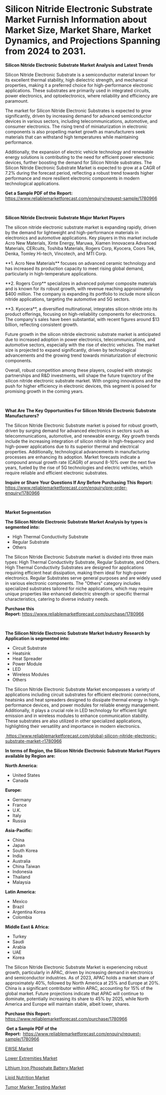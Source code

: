 <p><h1>Silicon Nitride Electronic Substrate Market Furnish Information about Market Size, Market Share, Market Dynamics, and Projections Spanning from 2024 to 2031.</h1></p><p><strong>Silicon Nitride Electronic Substrate Market Analysis and Latest Trends</strong></p>
<p><p>Silicon Nitride Electronic Substrate is a semiconductor material known for its excellent thermal stability, high dielectric strength, and mechanical properties, making it a preferred choice for high-performance electronic applications. These substrates are primarily used in integrated circuits, power electronics, and optoelectronics, where reliability and efficiency are paramount.</p><p>The market for Silicon Nitride Electronic Substrates is expected to grow significantly, driven by increasing demand for advanced semiconductor devices in various sectors, including telecommunications, automotive, and consumer electronics. The rising trend of miniaturization in electronic components is also propelling market growth as manufacturers seek materials that can withstand high temperatures while maintaining performance.</p><p>Additionally, the expansion of electric vehicle technology and renewable energy solutions is contributing to the need for efficient power electronic devices, further boosting the demand for Silicon Nitride substrates. The Silicon Nitride Electronic Substrate Market is expected to grow at a CAGR of 7.2% during the forecast period, reflecting a robust trend towards higher performance and more resilient electronic components in modern technological applications.</p></p>
<p><strong>Get a Sample PDF of the Report:&nbsp;</strong> <a href="https://www.reliablemarketforecast.com/enquiry/request-sample/1780966?utm_campaign=1486&utm_medium=2&utm_source=Github&utm_content=ia&utm_term=08102024&utm_id=silicon-nitride-electronic-substrate">https://www.reliablemarketforecast.com/enquiry/request-sample/1780966</a></p>
<p>&nbsp;</p>
<p><strong>Silicon Nitride Electronic Substrate Major Market Players</strong></p>
<p><p>The silicon nitride electronic substrate market is expanding rapidly, driven by the demand for lightweight and high-performance materials in electronics and automotive applications. Key players in this market include Acro New Materials, Xinte Energy, Maruwa, Xiamen Innovacera Advanced Materials, CERcuits, Toshiba Materials, Rogers Corp, Kyocera, Coors Tek, Denka, Tomley Hi-tech, Vincotech, and MTI Corp.</p><p>**1. Acro New Materials** focuses on advanced ceramic technology and has increased its production capacity to meet rising global demand, particularly in high-temperature applications.</p><p>**2. Rogers Corp** specializes in advanced polymer composite materials and is known for its robust growth, with revenue reaching approximately $400 million. The company is expanding its portfolio to include more silicon nitride applications, targeting the automotive and 5G sectors.</p><p>**3. Kyocera**, a diversified multinational, integrates silicon nitride into its product offerings, focusing on high-reliability components for electronics. The company's sales have been substantial, with recent figures around $13 billion, reflecting consistent growth.</p><p>Future growth in the silicon nitride electronic substrate market is anticipated due to increased adoption in power electronics, telecommunications, and automotive sectors, especially with the rise of electric vehicles. The market size is projected to expand significantly, driven by technological advancements and the growing trend towards miniaturization of electronic components.</p><p>Overall, robust competition among these players, coupled with strategic partnerships and R&D investments, will shape the future trajectory of the silicon nitride electronic substrate market. With ongoing innovations and the push for higher efficiency in electronic devices, this segment is poised for promising growth in the coming years.</p></p>
<p>&nbsp;</p>
<p><strong>What Are The Key Opportunities For Silicon Nitride Electronic Substrate Manufacturers?</strong></p>
<p><p>The Silicon Nitride Electronic Substrate market is poised for robust growth, driven by surging demand for advanced electronics in sectors such as telecommunications, automotive, and renewable energy. Key growth trends include the increasing integration of silicon nitride in high-frequency and high-power applications due to its superior thermal and electrical properties. Additionally, technological advancements in manufacturing processes are enhancing its adoption. Market forecasts indicate a compound annual growth rate (CAGR) of around 8-10% over the next five years, fueled by the rise of 5G technologies and electric vehicles, which require reliable and efficient electronic substrates.</p></p>
<p><strong>Inquire or Share Your Questions If Any Before Purchasing This Report:</strong> <a href="https://www.reliablemarketforecast.com/enquiry/pre-order-enquiry/1780966?utm_campaign=1486&utm_medium=2&utm_source=Github&utm_content=ia&utm_term=08102024&utm_id=silicon-nitride-electronic-substrate">https://www.reliablemarketforecast.com/enquiry/pre-order-enquiry/1780966</a></p>
<p>&nbsp;</p>
<p><strong>Market Segmentation</strong></p>
<p><strong>The Silicon Nitride Electronic Substrate Market Analysis by types is segmented into:</strong></p>
<p><ul><li>High Thermal Conductivity Substrate</li><li>Regular Substrate</li><li>Others</li></ul></p>
<p><p>The Silicon Nitride Electronic Substrate market is divided into three main types: High Thermal Conductivity Substrate, Regular Substrate, and Others. High Thermal Conductivity Substrates are designed for applications requiring efficient heat dissipation, making them ideal for high-power electronics. Regular Substrates serve general purposes and are widely used in various electronic components. The "Others" category includes specialized substrates tailored for niche applications, which may require unique properties like enhanced dielectric strength or specific thermal characteristics, catering to diverse industry needs.</p></p>
<p><strong>Purchase this Report:&nbsp;</strong><a href="https://www.reliablemarketforecast.com/purchase/1780966?utm_campaign=1486&utm_medium=2&utm_source=Github&utm_content=ia&utm_term=08102024&utm_id=silicon-nitride-electronic-substrate">https://www.reliablemarketforecast.com/purchase/1780966</a></p>
<p>&nbsp;</p>
<p><strong>The Silicon Nitride Electronic Substrate Market Industry Research by Application is segmented into:</strong></p>
<p><ul><li>Circuit Substrate</li><li>Heatsink</li><li>Heat Spreader</li><li>Power Module</li><li>LED</li><li>Wireless Modules</li><li>Others</li></ul></p>
<p><p>The Silicon Nitride Electronic Substrate Market encompasses a variety of applications including circuit substrates for efficient electronic connections, heatsinks and heat spreaders designed to dissipate thermal energy in high-performance devices, and power modules for reliable energy management. Additionally, it plays a crucial role in LED technology for efficient light emission and in wireless modules to enhance communication stability. These substrates are also utilized in other specialized applications, highlighting their versatility and importance in modern electronics.</p></p>
<p><a href="https://www.reliablemarketforecast.com/global-silicon-nitride-electronic-substrate-market-r1780966?utm_campaign=1486&utm_medium=2&utm_source=Github&utm_content=ia&utm_term=08102024&utm_id=silicon-nitride-electronic-substrate">&nbsp;https://www.reliablemarketforecast.com/global-silicon-nitride-electronic-substrate-market-r1780966</a></p>
<p><strong>In terms of Region, the Silicon Nitride Electronic Substrate Market Players available by Region are:</strong></p>
<p>
    <p> <strong> North America: </strong>
        <ul>
            <li>United States</li>
            <li>Canada</li>
        </ul>
        </p> 
    <p> <strong> Europe: </strong>
        <ul>
            <li>Germany</li>
            <li>France</li>
            <li>U.K.</li>
            <li>Italy</li>
            <li>Russia</li>
        </ul>
        </p> 
    <p> <strong> Asia-Pacific: </strong>
        <ul>
            <li>China</li>
            <li>Japan</li>
            <li>South Korea</li>
            <li>India</li>
            <li>Australia</li>
            <li>China Taiwan</li>
            <li>Indonesia</li>
            <li>Thailand</li>
            <li>Malaysia</li>
        </ul>
        </p> 
    <p> <strong> Latin America: </strong>
        <ul>
            <li>Mexico</li>
            <li>Brazil</li>
            <li>Argentina Korea</li>
            <li>Colombia</li>
        </ul>
        </p> 
    <p> <strong> Middle East & Africa: </strong>
        <ul>
            <li>Turkey</li>
            <li>Saudi</li>
            <li>Arabia</li>
            <li>UAE</li>
            <li>Korea</li>
        </ul>
    </p>
    </p>
<p><p>The Silicon Nitride Electronic Substrate Market is experiencing robust growth, particularly in APAC, driven by increasing demand in electronics and semiconductor industries. As of 2023, APAC holds a market share of approximately 40%, followed by North America at 25% and Europe at 20%. China is a significant contributor within APAC, accounting for 15% of the global market. Future projections indicate that APAC will continue to dominate, potentially increasing its share to 45% by 2025, while North America and Europe will maintain stable, albeit lower, shares.</p></p>
<p><strong>Purchase this Report: </strong><a href="https://www.reliablemarketforecast.com/purchase/1780966?utm_campaign=1486&utm_medium=2&utm_source=Github&utm_content=ia&utm_term=08102024&utm_id=silicon-nitride-electronic-substrate">https://www.reliablemarketforecast.com/purchase/1780966</a></p>
<p>&nbsp;<strong>Get a Sample PDF of the Report:&nbsp;&nbsp;</strong><a href="https://www.reliablemarketforecast.com/enquiry/request-sample/1780966?utm_campaign=1486&utm_medium=2&utm_source=Github&utm_content=ia&utm_term=08102024&utm_id=silicon-nitride-electronic-substrate">https://www.reliablemarketforecast.com/enquiry/request-sample/1780966</a></p>
<p><strong></strong></p>
<p><p><a href="https://www.linkedin.com/pulse/ewse-market-indicators-size-regional-breakdown-player-analysis-ep7me?utm_campaign=1486&utm_medium=2&utm_source=Github&utm_content=ia&utm_term=08102024&utm_id=silicon-nitride-electronic-substrate">EWSE Market</a></p><p><a href="https://www.linkedin.com/pulse/lower-extremities-industry-resonance-114-amplification-across-tebrc?utm_campaign=1486&utm_medium=2&utm_source=Github&utm_content=ia&utm_term=08102024&utm_id=silicon-nitride-electronic-substrate">Lower Extremities Market</a></p><p><a href="https://www.linkedin.com/pulse/lithium-iron-phosphate-battery-market-drivers-challenges-t7gee?utm_campaign=1486&utm_medium=2&utm_source=Github&utm_content=ia&utm_term=08102024&utm_id=silicon-nitride-electronic-substrate">Lithium Iron Phosphate Battery Market</a></p><p><a href="https://www.linkedin.com/pulse/global-lipid-nutrition-market-sector2024-2031-metrics-9ia2f?utm_campaign=1486&utm_medium=2&utm_source=Github&utm_content=ia&utm_term=08102024&utm_id=silicon-nitride-electronic-substrate">Lipid Nutrition Market</a></p><p><a href="https://www.linkedin.com/pulse/investment-opportunities-tumor-marker-testing-sector-cbane?utm_campaign=1486&utm_medium=2&utm_source=Github&utm_content=ia&utm_term=08102024&utm_id=silicon-nitride-electronic-substrate">Tumor Marker Testing Market</a></p></p>